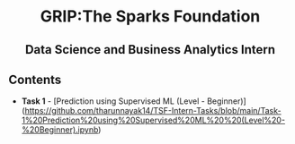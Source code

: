 <h1 align="center"> 
GRIP:The Sparks Foundation
</h1>
<h2 align="center">
Data Science and Business Analytics Intern
 </h2>

## Contents
- <b>Task 1</b> - [Prediction using Supervised ML (Level - Beginner)] (https://github.com/tharunnayak14/TSF-Intern-Tasks/blob/main/Task-1%20Prediction%20using%20Supervised%20ML%20%20(Level%20-%20Beginner).ipynb)

